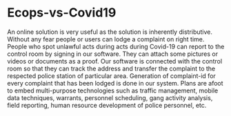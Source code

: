 # Ecops-vs-Covid19
An online solution is very useful as the solution is inherently distributive.
Without any fear people or users can lodge a complaint on right time.
People who spot unlawful acts during acts during Covid-19 can report to the control room by signing in our software.
They can attach some pictures or videos or documents as a proof.
Our software is connected with the control room so that they can track the address and transfer the complaint to the respected police station of particular area.
Generation of complaint-id for every complaint that has been lodged is done in our system.
Plans are afoot to embed multi-purpose technologies such as traffic management, mobile data techniques, warrants, personnel scheduling, gang activity analysis, field reporting, human resource development of police personnel, etc.
